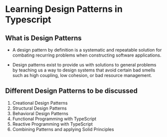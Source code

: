 # Learning Design Patterns in Typescript

## What is Design Patterns

- A design pattern by definition is a systematic and repeatable solution for combating recurring problems when constructing software applications.

- Design patterns exist to provide us with solutions to general problems by teaching us a way to design systems that avoid certain bad smells such as high coupling, low cohesion, or bad resource management.

## Different Design Patterns to be discussed

1. Creational Design Patterns
2. Structural Design Patterns
3. Behavioral Design Patterns
4. Functional Programming with TypeScript
5. Reactive Programming with TypeScript
6. Combining Patterns and applying Solid Principles
